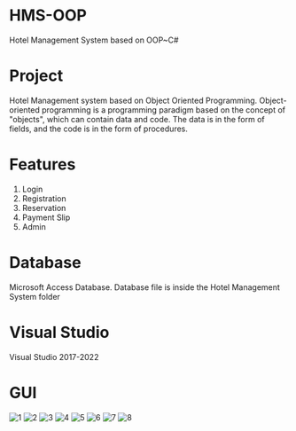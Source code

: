 # HMS-OOP
Hotel Management System based on OOP~C#

# Project
Hotel Management system based on Object Oriented Programming. Object-oriented programming is a programming paradigm based on the concept of "objects", which can contain data and code. The data is in the form of fields, and the code is in the form of procedures. 

# Features
1. Login
2. Registration
3. Reservation
4. Payment Slip
5. Admin

# Database
Microsoft Access Database. Database file is inside the Hotel Management System folder

# Visual Studio
Visual Studio 2017-2022

# GUI

![1](https://user-images.githubusercontent.com/73800301/226425960-337d1e44-d516-4c8d-8521-40eaeb8e7889.PNG)
![2](https://user-images.githubusercontent.com/73800301/226425967-7734d582-372a-4001-9733-39ecf605aaeb.PNG)
![3](https://user-images.githubusercontent.com/73800301/226425971-7a1d76af-3d4b-48be-aff1-1ab9533301ec.PNG)
![4](https://user-images.githubusercontent.com/73800301/226425973-0f6f6a29-5571-4d00-93a0-f7ea8069e4a4.PNG)
![5](https://user-images.githubusercontent.com/73800301/226425975-9ce4109f-fec4-4d9a-86fd-bc9ab4f14e2d.PNG)
![6](https://user-images.githubusercontent.com/73800301/226425979-50d1b4ca-31e6-4156-9b25-86b0bf4a0f9c.PNG)
![7](https://user-images.githubusercontent.com/73800301/226425983-bbb7e95f-461e-4eb3-8a87-ca41f627f068.PNG)
![8](https://user-images.githubusercontent.com/73800301/226425987-5d104bc8-1ddd-49ed-b4dd-af6dfed5de1f.PNG)
